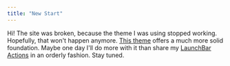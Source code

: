 ```yaml
---
title: "New Start"
---
```


Hi! The site was broken, because the theme I was using stopped working. Hopefully, that won't happen anymore. [This theme](https://mmistakes.github.io/minimal-mistakes/) offers a much more solid foundation. Maybe one day I'll do more with it than share my [LaunchBar Actions](/launchbar) in an orderly fashion. Stay tuned.